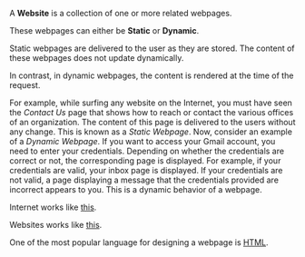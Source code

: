 A **Website** is a collection of one or more related webpages.

These webpages can either be **Static** or **Dynamic**.

Static webpages are delivered to the user as they are stored. The content of these webpages does not update dynamically.

In contrast, in dynamic webpages, the content is rendered at the time of the request.

For example, while surfing any website on the Internet, you must have seen the *Contact Us* page that shows how to reach or contact the various offices of an organization. The content of this page is delivered to the users without any change. This is known as a *Static Webpage*. Now, consider an example of a *Dynamic Webpage*. If you want to access your Gmail account, you need to enter your credentials. Depending on whether the credentials are correct or not, the corresponding page is displayed. For example, if your credentials are valid, your inbox page is displayed. If your credentials are not valid, a page displaying a message that the credentials provided are incorrect appears to you. This is a dynamic behavior of a webpage.

Internet works like [this](How%20does%20the%20internet%20work).

Websites works like [this](How%20do%20Websites%20Work).

One of the most popular language for designing a webpage is [HTML](What%20is%20HTML).